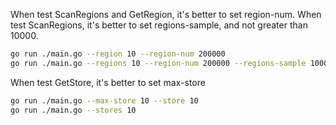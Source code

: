 When test ScanRegions and GetRegion, it's better to set region-num.
When test ScanRegions, it's better to set regions-sample, and not greater than 10000.
``` bash
go run ./main.go --region 10 --region-num 200000
go run ./main.go --regions 10 --region-num 200000 --regions-sample 1000
```

When test GetStore, it's better to set max-store
``` bash
go run ./main.go --max-store 10 --store 10
go run ./main.go --stores 10
```
